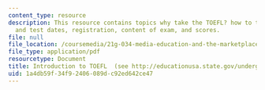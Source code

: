 ```yaml
---
content_type: resource
description: This resource contains topics why take the TOEFL? how to test, centers
  and test dates, registration, content of exam, and scores.
file: null
file_location: /coursemedia/21g-034-media-education-and-the-marketplace-fall-2005/1a4db59f34f92406089dc92ed642ce47_MIT21G_034F05_intrototoefl.pdf
file_type: application/pdf
resourcetype: Document
title: Introduction to TOEFL  (see http://educationusa.state.gov/undergrad/testing/english.htm)
uid: 1a4db59f-34f9-2406-089d-c92ed642ce47
---
```

